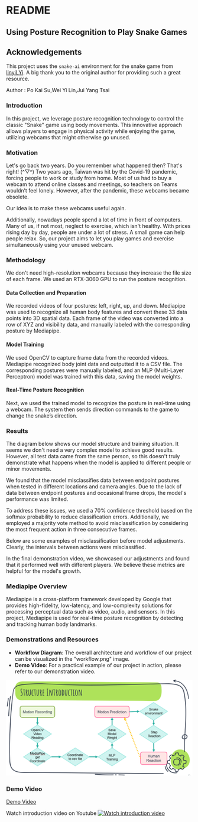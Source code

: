 # README

## Using Posture Recognition to Play Snake Games

## Acknowledgements
This project uses the `snake-ai` environment for the snake game from [linyiLYi](https://github.com/linyiLYi/snake-ai). A big thank you to the original author for providing such a great resource.

Author : Po Kai Su,Wei Yi Lin,Jui Yang Tsai

### Introduction
In this project, we leverage posture recognition technology to control the classic "Snake" game using body movements. This innovative approach allows players to engage in physical activity while enjoying the game, utilizing webcams that might otherwise go unused.

### Motivation
Let's go back two years. Do you remember what happened then? That's right! (^▽^) Two years ago, Taiwan was hit by the Covid-19 pandemic, forcing people to work or study from home. Most of us had to buy a webcam to attend online classes and meetings, so teachers on Teams wouldn’t feel lonely. However, after the pandemic, these webcams became obsolete. 

Our idea is to make these webcams useful again. 

Additionally, nowadays people spend a lot of time in front of computers. Many of us, if not most, neglect to exercise, which isn't healthy. With prices rising day by day, people are under a lot of stress. A small game can help people relax. So, our project aims to let you play games and exercise simultaneously using your unused webcam.

### Methodology
We don't need high-resolution webcams because they increase the file size of each frame. We used an RTX-3060 GPU to run the posture recognition.

#### Data Collection and Preparation
We recorded videos of four postures: left, right, up, and down. Mediapipe was used to recognize all human body features and convert these 33 data points into 3D spatial data. Each frame of the video was converted into a row of XYZ and visibility data, and manually labeled with the corresponding posture by Mediapipe.

#### Model Training
We used OpenCV to capture frame data from the recorded videos. Mediapipe recognized body joint data and outputted it to a CSV file. The corresponding postures were manually labeled, and an MLP (Multi-Layer Perceptron) model was trained with this data, saving the model weights.

#### Real-Time Posture Recognition
Next, we used the trained model to recognize the posture in real-time using a webcam. The system then sends direction commands to the game to change the snake’s direction.

### Results
The diagram below shows our model structure and training situation. It seems we don't need a very complex model to achieve good results. However, all test data came from the same person, so this doesn't truly demonstrate what happens when the model is applied to different people or minor movements.

We found that the model misclassifies data between endpoint postures when tested in different locations and camera angles. Due to the lack of data between endpoint postures and occasional frame drops, the model's performance was limited.

To address these issues, we used a 70% confidence threshold based on the softmax probability to reduce classification errors. Additionally, we employed a majority vote method to avoid misclassification by considering the most frequent action in three consecutive frames.

Below are some examples of misclassification before model adjustments. Clearly, the intervals between actions were misclassified.

In the final demonstration video, we showcased our adjustments and found that it performed well with different players. We believe these metrics are helpful for the model's growth.

### Mediapipe Overview
Mediapipe is a cross-platform framework developed by Google that provides high-fidelity, low-latency, and low-complexity solutions for processing perceptual data such as video, audio, and sensors. In this project, Mediapipe is used for real-time posture recognition by detecting and tracking human body landmarks.

### Demonstrations and Resources
- **Workflow Diagram**: The overall architecture and workflow of our project can be visualized in the "workflow.png" image.
- **Demo Video**: For a practical example of our project in action, please refer to our demonstration video.

![Workflow](workflow.png)

### Demo Video

[Demo Video](demo.mp4)

Watch introduction video on Youtube
[![Watch introduction video](https://img.youtube.com/vi/tzlR8dmS088/maxresdefault.jpg)](https://youtu.be/tzlR8dmS088?si=AYr2ypYCvU9c_TM9)

